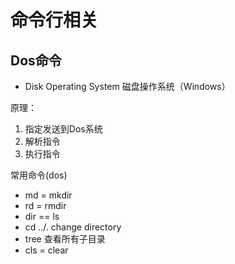 # 命令行相关

## Dos命令

- Disk Operating System 磁盘操作系统（Windows）

原理：
1. 指定发送到Dos系统
2. 解析指令
3. 执行指令

常用命令(dos)

- md = mkdir
- rd = rmdir
- dir == ls
- cd ../. change directory
- tree 查看所有子目录
- cls = clear
